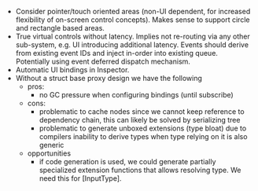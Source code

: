- Consider pointer/touch oriented areas (non-UI dependent, for increased flexibility of on-screen control concepts). Makes sense to support circle and rectangle based areas.
- True virtual controls without latency. Implies not re-routing via any other sub-system, e.g. UI introducing additional latency. Events should derive from existing event IDs and inject in-order into existing queue. Potentially using event deferred dispatch mechanism.
- Automatic UI bindings in Inspector.
- Without a struct base proxy design we have the following
  - pros: 
    - no GC pressure when configuring bindings (until subscribe)
  - cons:
    - problematic to cache nodes since we cannot keep reference to dependency chain, this can likely be solved by serializing tree
    - problematic to generate unboxed extensions (type bloat) due to compilers inability to derive types when type relying on it is also generic
  - opportunities 
    - if code generation is used, we could generate partially specialized extension functions that allows resolving type. We need this for [InputType].